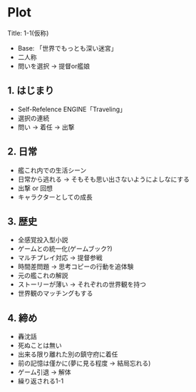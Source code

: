 # Plot

Title: 1-1(仮称)

- Base: 「世界でもっとも深い迷宮」
- 二人称
- 問いを選択 -> 提督or艦娘

## 1. はじまり

- Self-Refelence ENGINE「Traveling」
- 選択の連続
- 問い -> 着任 -> 出撃

## 2. 日常

- 艦これ内での生活シーン
- 日常から逃れる -> そもそも思い出さないようによしなにする
- 出撃 or 回想
- キャラクターとしての成長

## 3. 歴史

- 全感覚投入型小説
- ゲームとの統一化(ゲームブック?)
- マルチプレイ対応 -> 提督参戦
- 時間差問題 -> 思考コピーの行動を追体験
- 元の艦これの解説
- ストーリーが薄い -> それぞれの世界観を持つ
- 世界観のマッチングもする

## 4. 締め

- 轟沈話
- 死ぬことは無い
- 出来る限り離れた別の鎮守府に着任
- 前の記憶は僅かに(夢に見る程度 -> 結局忘れる)
- ゲーム引退 -> 解体
- 繰り返される1-1
